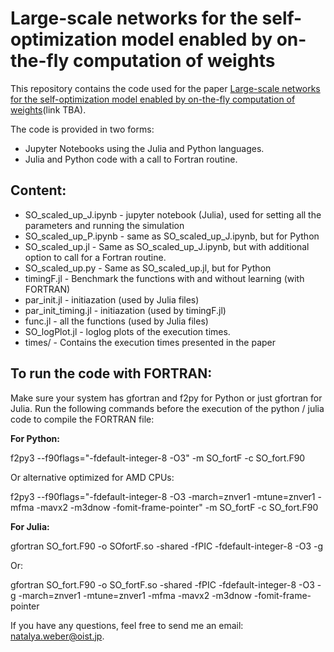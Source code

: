 # Large-scale networks for the self-optimization model enabled by on-the-fly computation of weights

This repository contains the code used for the paper [Large-scale networks for the self-optimization model enabled by on-the-fly computation of weights](http://url)(link TBA).

The code is provided in two forms:

* Jupyter Notebooks using the Julia and Python languages. 
* Julia and Python code with a call to Fortran routine.



## Content:

* SO_scaled_up_J.ipynb - jupyter notebook (Julia), used for setting all the parameters and running the simulation
* SO_scaled_up_P.ipynb - same as SO_scaled_up_J.ipynb, but for Python
* SO_scaled_up.jl - Same as SO_scaled_up_J.ipynb, but with additional option to call for a Fortran routine.
* SO_scaled_up.py - Same as SO_scaled_up.jl, but for Python
* timingF.jl - Benchmark the functions with and without learning (with FORTRAN)
* par_init.jl - initiazation (used by Julia files)
* par_init_timing.jl - initiazation (used by timingF.jl)
* func.jl - all the functions (used by Julia files)
* SO_logPlot.jl - loglog plots of the execution times.
* times/ - Contains the execution times presented in the paper

## To run the code with FORTRAN:
Make sure your system has gfortran and f2py for Python or just gfortran for Julia. Run the following commands before the execution of the python / julia code to compile the FORTRAN file:

**For Python:**

f2py3 --f90flags="-fdefault-integer-8 -O3" -m SO_fortF -c SO_fort.F90 

Or alternative optimized for AMD CPUs:

f2py3 --f90flags="-fdefault-integer-8 -O3 -march=znver1 -mtune=znver1 -mfma -mavx2 -m3dnow -fomit-frame-pointer" -m SO_fortF -c SO_fort.F90 

**For Julia:**

gfortran SO_fort.F90 -o SOfortF.so -shared -fPIC -fdefault-integer-8 -O3 -g

Or:

gfortran SO_fort.F90 -o SO_fortF.so -shared -fPIC -fdefault-integer-8 -O3 -g -march=znver1 -mtune=znver1 -mfma -mavx2 -m3dnow -fomit-frame-pointer


If you have any questions, feel free to send me an email: natalya.weber@oist.jp.
